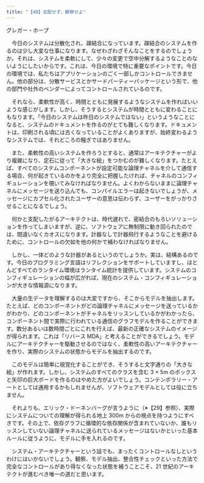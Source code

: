 ```yaml
---
title: "【48】支配せず、観察せよ"
---
```



グレガー・ホープ


　今日のシステムは分散化され、疎結合になっています。疎結合のシステムを作るのは少し大変な仕事になります。なぜわざわざそんなことをするのでしょうか。それは、システムを柔軟にして、少々の変更で空中分解するようなことのないようにしたいからです。これは、今日の環境で特に重要なポイントです。今日の環境では、私たちはアプリケーションのごく一部しかコントロールできません。他の部分は、分散サービスとかサードパーティーパッケージという形で、他の部門や社外のベンダーによってコントロールされているのです。

　それなら、柔軟性が高く、時間とともに発展するようなシステムを作ればいいような感じがします。しかし、そうするとシステムが時間とともに変わることにもなります。「今日のシステムは昨日のシステムではない」というようなことになると、システムのドキュメントを作るのがとても難しくなります。ドキュメントは、印刷される頃には古くなっていることがよくありますが、始終変わるようなシステムでは、それどころの騒ぎではありません。

　また、柔軟性の高いシステムを作ろうとすると、通常はアーキテクチャーがより複雑になり、定石に従って「大きな絵」をつかむのが難しくなります。たとえば、すべてのシステムコンポーネントが設定可能な論理チャネルを介して通信する場合、何が起きているのかをより完全に把握したければ、チャネルのコンフィギュレーションを覗いてみなければなりません。よくわからないままに論理チャネルにメッセージを送り込んでも、コンパイルエラーは起きないでしょうが、メッセージにカプセル化されたユーザーの意思は伝わらず、ユーザーをがっかりさせることになるでしょう。

　何かと支配したがるアーキテクトは、時代遅れで、密結合のもろいソリューションを作ってしまいますが、逆に、ソフトウェアに無制限に動き回られたのでは、間違いなくカオスになります。計器なしで計器飛行するようなことを避けるために、コントロールの欠如を他の何かで補わなければなりません。

　しかし、一体どのような計器があるというのでしょうか。実は、結構あるのです。今日のプログラミング言語はリフレクションをサポートしていますし、ほとんどすべてのランタイム環境はランタイム統計を提供しています。システムのコンフィギュレーションの幅が広がれば、現在のシステム・コンフィギュレーションが大きな情報源になります。

　大量の生データを理解するのは大変ですから、そこからモデルを抽出します。たとえば、どのコンポーネントがどの論理チャネルにメッセージを送っているかがわかり、どのコンポーネントがチャネルをリッスンしているかがわかったら、コンポーネント間で実際に行われている通信のグラフモデルを作ることができます。数分あるいは数時間ごとにこれを行えば、最新の正確なシステムのイメージが得られます。これは「リバース MDA」と考えることができるでしょう。モデルにアーキテクチャーを駆動させるのではなく、柔軟性の高いアーキテクチャーを作り、実際のシステムの状態からモデルを抽出するのです。

　このモデルは簡単に視覚化することができ、そうすると文字通りの「大きな絵」が作れます。しかし、システムのすべてのクラスを含む 3 × 5m のボックスと矢印の巨大ボードを作るのはやめた方がよいでしょう。コンテンポラリー・アートとしては通用するかもしれませんが、ソフトウェアモデルとしては役に立ちません。

　それよりも、エリック・ドーネンバーグが言うように（※【29】参照）、実際にシステムについての理解が得られる地上 300m からの視点を持つようにすべきです。その上で、依存グラフに循環的な依存関係が含まれていないか、誰もリッスンしていない論理チャネルに送られているメッセージはないかといった基本ルールに従うように、モデルに手を入れるのです。

　システム・アーキテクチャーという話でも、まったくコントロールなしというわけにはいかないでしょう。観察、モデル抽出、整合性チェックといった方法で完全なコントロールがあり得なくなった状態を補うことこそ、21 世紀のアーキテクトが進むべき唯一の道だと思います。
